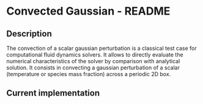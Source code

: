 Convected Gaussian - README
================================

Description
-----------

The convection of a scalar gaussian perturbation is a classical test case for computational fluid dynamics solvers. It allows to directly evaluate the numerical characteristics of the solver by comparison with analytical solution. It consists in convecting a gaussian perturbation of a scalar (temperature or species mass fraction) across a periodic 2D box. 

Current implementation
----------------------


